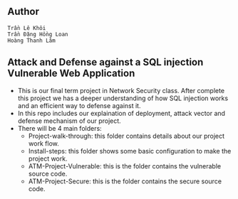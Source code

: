## Author
    Trần Lê Khôi
    Trần Đặng Hồng Loan
    Hoàng Thanh Lâm


## Attack and Defense against a SQL injection Vulnerable Web Application

- This is our final term project in Network Security class. After complete this project we has a deeper understanding of how SQL injection works and an efficient way to defense against it.
- In this repo includes our explaination of deployment, attack vector and defense mechanism of our project.
- There will be 4 main folders:
    - Project-walk-through: this folder contains details about our project work flow.
    - Install-steps: this folder shows some basic configuration to make the project work.
    - ATM-Project-Vulnerable: this is the folder contains the vulnerable source code.
    - ATM-Project-Secure: this is the folder contains the secure source code.